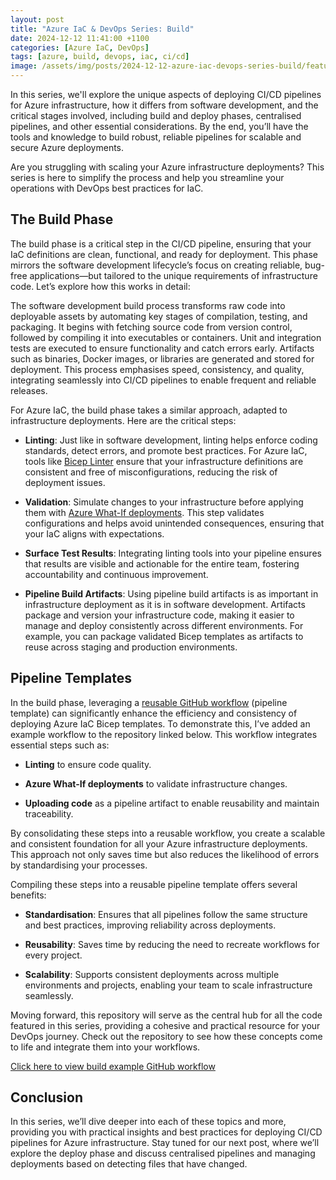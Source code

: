 ```yaml
---
layout: post
title: "Azure IaC & DevOps Series: Build"
date: 2024-12-12 11:41:00 +1100
categories: [Azure IaC, DevOps]
tags: [azure, build, devops, iac, ci/cd]
image: /assets/img/posts/2024-12-12-azure-iac-devops-series-build/feature_image.jpg
---
```


In this series, we'll explore the unique aspects of deploying CI/CD pipelines for Azure infrastructure, how it differs from software development, and the critical stages involved, including build and deploy phases, centralised pipelines, and other essential considerations. By the end, you’ll have the tools and knowledge to build robust, reliable pipelines for scalable and secure Azure deployments.

Are you struggling with scaling your Azure infrastructure deployments? This series is here to simplify the process and help you streamline your operations with DevOps best practices for IaC.

## The Build Phase

The build phase is a critical step in the CI/CD pipeline, ensuring that your IaC definitions are clean, functional, and ready for deployment. This phase mirrors the software development lifecycle’s focus on creating reliable, bug-free applications—but tailored to the unique requirements of infrastructure code. Let’s explore how this works in detail:

The software development build process transforms raw code into deployable assets by automating key stages of compilation, testing, and packaging. It begins with fetching source code from version control, followed by compiling it into executables or containers. Unit and integration tests are executed to ensure functionality and catch errors early. Artifacts such as binaries, Docker images, or libraries are generated and stored for deployment. This process emphasises speed, consistency, and quality, integrating seamlessly into CI/CD pipelines to enable frequent and reliable releases.

For Azure IaC, the build phase takes a similar approach, adapted to infrastructure deployments. Here are the critical steps:

- **Linting**: Just like in software development, linting helps enforce coding standards, detect errors, and promote best practices. For Azure IaC, tools like [Bicep Linter](https://learn.microsoft.com/en-us/azure/azure-resource-manager/bicep/linter) ensure that your infrastructure definitions are consistent and free of misconfigurations, reducing the risk of deployment issues.

- **Validation**: Simulate changes to your infrastructure before applying them with [Azure What-If deployments](https://learn.microsoft.com/en-us/azure/azure-resource-manager/bicep/deploy-what-if?tabs=azure-powershell%2CCLI). This step validates configurations and helps avoid unintended consequences, ensuring that your IaC aligns with expectations.

- **Surface Test Results**: Integrating linting tools into your pipeline ensures that results are visible and actionable for the entire team, fostering accountability and continuous improvement.

- **Pipeline Build Artifacts**: Using pipeline build artifacts is as important in infrastructure deployment as it is in software development. Artifacts package and version your infrastructure code, making it easier to manage and deploy consistently across different environments. For example, you can package validated Bicep templates as artifacts to reuse across staging and production environments.

## Pipeline Templates

In the build phase, leveraging a [reusable GitHub workflow](https://docs.github.com/en/actions/sharing-automations/reusing-workflows) (pipeline template) can significantly enhance the efficiency and consistency of deploying Azure IaC Bicep templates. To demonstrate this, I’ve added an example workflow to the repository linked below. This workflow integrates essential steps such as:

- **Linting** to ensure code quality.

- **Azure What-If deployments** to validate infrastructure changes.

- **Uploading code** as a pipeline artifact to enable reusability and maintain traceability.

By consolidating these steps into a reusable workflow, you create a scalable and consistent foundation for all your Azure infrastructure deployments. This approach not only saves time but also reduces the likelihood of errors by standardising your processes.

Compiling these steps into a reusable pipeline template offers several benefits:

- **Standardisation**: Ensures that all pipelines follow the same structure and best practices, improving reliability across deployments.

- **Reusability**: Saves time by reducing the need to recreate workflows for every project.

- **Scalability**: Supports consistent deployments across multiple environments and projects, enabling your team to scale infrastructure seamlessly.

Moving forward, this repository will serve as the central hub for all the code featured in this series, providing a cohesive and practical resource for your DevOps journey. Check out the repository to see how these concepts come to life and integrate them into your workflows.

[Click here to view build example GitHub workflow](https://github.com/tw3lveparsecs/azure-iac-and-devops/blob/main/.github/workflows/build_template.yml)

## Conclusion

In this series, we’ll dive deeper into each of these topics and more, providing you with practical insights and best practices for deploying CI/CD pipelines for Azure infrastructure. Stay tuned for our next post, where we’ll explore the deploy phase and discuss centralised pipelines and managing deployments based on detecting files that have changed.
